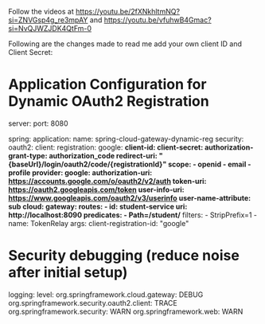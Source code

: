 Follow the videos at https://youtu.be/2fXNkhltmNQ?si=ZNVGsp4g_re3mpAY and https://youtu.be/vfuhwB4Gmac?si=NvQJWZJDK4QtFm-0

Following are the changes made to read me add your own client ID and Client Secret: 
# Application Configuration for Dynamic OAuth2 Registration
server:
  port: 8080

spring:
  application:
    name: spring-cloud-gateway-dynamic-reg
  security:
    oauth2:
      client:
        registration:
          google:
            **client-id: 
            client-secret: 
            authorization-grant-type: authorization_code
            redirect-uri: "{baseUrl}/login/oauth2/code/{registrationId}"
            scope: 
              - openid
              - email
              - profile
        provider:
          google:
            authorization-uri: https://accounts.google.com/o/oauth2/v2/auth
            token-uri: https://oauth2.googleapis.com/token
            user-info-uri: https://www.googleapis.com/oauth2/v3/userinfo
            user-name-attribute: sub
  cloud:
    gateway:
      routes:
        - id: student-service
          uri: http://localhost:8090
          predicates:
            - Path=/student/**
          filters:
            - StripPrefix=1
            - name: TokenRelay
              args:
                client-registration-id: "google"

# Security debugging (reduce noise after initial setup)
logging:
  level:
    org.springframework.cloud.gateway: DEBUG
    org.springframework.security.oauth2.client: TRACE
    org.springframework.security: WARN
    org.springframework.web: WARN
